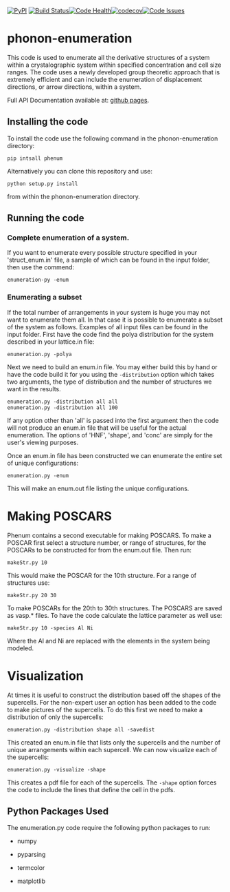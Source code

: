 [![PyPI](https://img.shields.io/pypi/v/phenum.svg)](https://pypi.python.org/pypi/phenum/) [![Build Status](https://travis-ci.org/wsmorgan/phonon-enumeration.svg?branch=master)](https://travis-ci.org/wsmorgan/phonon-enumeration)[![Code Health](https://landscape.io/github/wsmorgan/phonon-enumeration/master/landscape.svg?style=flat)](https://landscape.io/github/wsmorgan/phonon-enumeration/master)[![codecov](https://codecov.io/gh/wsmorgan/phonon-enumeration/branch/master/graph/badge.svg)](https://codecov.io/gh/wsmorgan/phonon-enumeration)[![Code Issues](https://www.quantifiedcode.com/api/v1/project/675d6268247c4c2cb80669f832bef46c/badge.svg)](https://www.quantifiedcode.com/app/project/675d6268247c4c2cb80669f832bef46c)

# phonon-enumeration

This code is used to enumerate all the derivative structures of a
system within a crystalographic system within specified concentration
and cell size ranges. The code uses a newly developed group theoretic
approach that is extremely efficient and can include the enumeration
of displacement directions, or arrow directions, within a system.

Full API Documentation available at: [github pages](https://wsmorgan.github.io/phenum/).

## Installing the code

To install the code use the following command in the
phonon-enumeration directory:

```
pip intsall phenum
```

Alternatively you can clone this repository and use:

```
python setup.py install
```

from within the phonon-enumeration directory.

## Running the code

### Complete enumeration of a system.

If you want to enumerate every possible structure specified in your
'struct_enum.in' file, a sample of which can be found in the input
folder, then use the commend:

```
enumeration-py -enum
```

### Enumerating a subset

If the total number of arrangements in your system is huge you may not
want to enumerate them all. In that case it is possible to enumerate a
subset of the system as follows. Examples of all input files can be
found in the input folder. First have the code find the polya
distribution for the system described in your lattice.in file:

```
enumeration.py -polya
```

Next we need to build an enum.in file. You may either build this by
hand or have the code build it for you using the `-distribution`
option which takes two arguments, the type of distribution and the
number of structures we want in the results. 

```
enumeration.py -distribution all all
enumeration.py -distribution all 100
```

If any option other than 'all' is passed into the first argument then
the code will not produce an enum.in file that will be useful for the
actual enumeration. The options of 'HNF', 'shape', and 'conc' are
simply for the user's viewing purposes.

Once an enum.in file has been constructed we can enumerate the entire
set of unique configurations:

```
enumeration.py -enum
```

This will make an enum.out file listing the unique configurations.

# Making POSCARS

Phenum contains a second executable for making POSCARS. To make a
POSCAR first select a structure number, or range of structures, for
the POSCARs to be constructed for from the enum.out file. Then run:

```
makeStr.py 10
```

This would make the POSCAR for the 10th structure. For a range of
structures use:

```
makeStr.py 20 30
```

To make POSCARs for the 20th to 30th structures. The POSCARS are saved
as vasp.* files. To have the code calculate the lattice parameter as
well use:

```
makeStr.py 10 -species Al Ni
```

Where the Al and Ni are replaced with the elements in the system being
modeled.

# Visualization

At times it is useful to construct the distribution based off the
shapes of the supercells. For the non-expert user an option has been
added to the code to make pictures of the supercells. To do this first
we need to make a distribution of only the supercells:

```
enumeration.py -distribution shape all -savedist
```

This created an enum.in file that lists only the supercells and the
number of unique arrangements within each supercell. We can now
visualize each of the supercells:

```
enumeration.py -visualize -shape
```

This creates a pdf file for each of the supercells. The `-shape`
option forces the code to include the lines that define the cell in
the pdfs.

## Python Packages Used

The enumeration.py code require the following python packages to run:

- numpy

- pyparsing

- termcolor

- matplotlib
